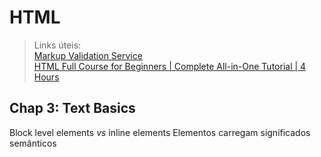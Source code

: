 # HTML

>Links úteis:  
>[Markup Validation Service](https://validator.w3.org/)  
>[HTML Full Course for Beginners | Complete All-in-One Tutorial | 4 Hours](https://youtu.be/mJgBOIoGihA?si=oZUTALaXUtKs_CpI)  

## Chap 3: Text Basics

Block level elements *vs* inline elements
Elementos carregam significados semânticos